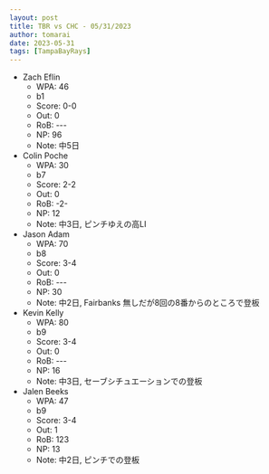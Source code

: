 ```yaml
---
layout: post
title: TBR vs CHC - 05/31/2023
author: tomarai
date: 2023-05-31
tags: [TampaBayRays]
---
```


* Zach Eflin
	- WPA: 46
	- b1
	- Score: 0-0
	- Out: 0
	- RoB: ---
	- NP: 96
	- Note: 中5日
* Colin Poche
	- WPA: 30
	- b7
	- Score: 2-2
	- Out: 0
	- RoB: -2-
	- NP: 12
	- Note: 中3日, ピンチゆえの高LI
* Jason Adam
	- WPA: 70
	- b8
	- Score: 3-4
	- Out: 0
	- RoB: ---
	- NP: 30
	- Note: 中2日, Fairbanks 無しだが8回の8番からのところで登板
* Kevin Kelly
	- WPA: 80
	- b9
	- Score: 3-4
	- Out: 0
	- RoB: ---
	- NP: 16
	- Note: 中3日, セーブシチュエーションでの登板
* Jalen Beeks
	- WPA: 47
	- b9
	- Score: 3-4
	- Out: 1
	- RoB: 123
	- NP: 13
	- Note: 中2日, ピンチでの登板


